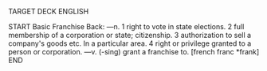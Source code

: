 TARGET DECK
ENGLISH

START
Basic
Franchise
Back: —n. 1 right to vote in state elections. 2 full membership of a corporation or state; citizenship. 3 authorization to sell a company's goods etc. In a particular area. 4 right or privilege granted to a person or corporation. —v. (-sing) grant a franchise to. [french franc *frank]
END
